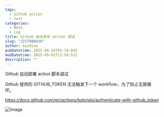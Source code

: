 ```yaml
---
tags:
  - Github action
  - test
categories:
  - Note
  - Log
title: Github 自动发布 action 调试
slug: "3217806636"
author: byodian
pubDatetime: 2025-08-24T05:19:04Z
modDatetime: 2025-09-01T13:59:51Z
description: ""
---
```





Github 自动部署 action 脚本调试

Github 提供的 GITHUB_TOKEN 无法触发下一个 workflow，为了防止无限循环。


https://docs.github.com/en/actions/tutorials/authenticate-with-github_token

![Image](https://github.com/user-attachments/assets/56a21d21-b850-4037-a68e-88a0ff6ed351)